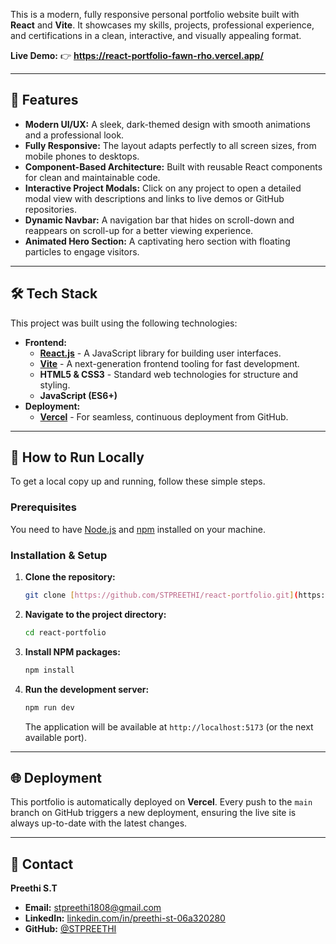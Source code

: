 This is a modern, fully responsive personal portfolio website built with **React** and **Vite**. It showcases my skills, projects, professional experience, and certifications in a clean, interactive, and visually appealing format.

**Live Demo:** 👉 **https://react-portfolio-fawn-rho.vercel.app/**

---

## 🌟 Features

-   **Modern UI/UX:** A sleek, dark-themed design with smooth animations and a professional look.
-   **Fully Responsive:** The layout adapts perfectly to all screen sizes, from mobile phones to desktops.
-   **Component-Based Architecture:** Built with reusable React components for clean and maintainable code.
-   **Interactive Project Modals:** Click on any project to open a detailed modal view with descriptions and links to live demos or GitHub repositories.
-   **Dynamic Navbar:** A navigation bar that hides on scroll-down and reappears on scroll-up for a better viewing experience.
-   **Animated Hero Section:** A captivating hero section with floating particles to engage visitors.

---

## 🛠️ Tech Stack

This project was built using the following technologies:

-   **Frontend:**
    -   [**React.js**](https://reactjs.org/) - A JavaScript library for building user interfaces.
    -   [**Vite**](https://vitejs.dev/) - A next-generation frontend tooling for fast development.
    -   **HTML5 & CSS3** - Standard web technologies for structure and styling.
    -   **JavaScript (ES6+)**
-   **Deployment:**
    -   [**Vercel**](https://vercel.com/) - For seamless, continuous deployment from GitHub.

---

## 🚀 How to Run Locally

To get a local copy up and running, follow these simple steps.

### Prerequisites

You need to have [Node.js](https://nodejs.org/en/) and [npm](https://www.npmjs.com/) installed on your machine.

### Installation & Setup

1.  **Clone the repository:**
    ```sh
    git clone [https://github.com/STPREETHI/react-portfolio.git](https://github.com/STPREETHI/react-portfolio.git)
    ```

2.  **Navigate to the project directory:**
    ```sh
    cd react-portfolio
    ```

3.  **Install NPM packages:**
    ```sh
    npm install
    ```

4.  **Run the development server:**
    ```sh
    npm run dev
    ```

    The application will be available at `http://localhost:5173` (or the next available port).

---

## 🌐 Deployment

This portfolio is automatically deployed on **Vercel**. Every push to the `main` branch on GitHub triggers a new deployment, ensuring the live site is always up-to-date with the latest changes.

---

## 👤 Contact

**Preethi S.T**

-   **Email:** [stpreethi1808@gmail.com](mailto:stpreethi1808@gmail.com)
-   **LinkedIn:** [linkedin.com/in/preethi-st-06a320280](https://www.linkedin.com/in/preethi-st-06a320280)
-   **GitHub:** [@STPREETHI](https://github.com/STPREETHI)

